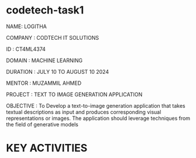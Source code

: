 # codetech-task1

NAME: LOGITHA

COMPANY : CODTECH IT SOLUTIONS

ID : CT4ML4374

DOMAIN : MACHINE LEARNING

DURATION : JULY 10 TO AUGUST 10 2024

MENTOR : MUZAMMIL AHMED

PROJECT : TEXT TO IMAGE GENERATION APPLICATION

OBJECTIVE : To Develop a text-to-image generation application that takes textual descriptions as input and produces corresponding visual representations or images. The application should leverage techniques from the field of generative models

# KEY ACTIVITIES

